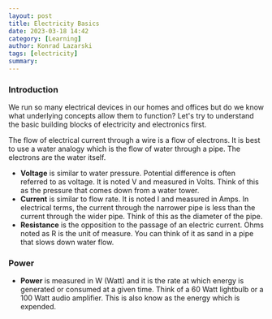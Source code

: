 ```yaml
---
layout: post
title: Electricity Basics
date: 2023-03-18 14:42
category: [Learning]
author: Konrad Lazarski
tags: [electricity]
summary: 
---
```

### Introduction
We run so many electrical devices in our homes and offices but do we know what underlying concepts allow them to function? Let's try to understand the basic building blocks of electricity and electronics first.

The flow of electrical current through a wire is a flow of electrons.
It is best to use a water analogy which is the flow of water through a pipe. The electrons are the water itself.

- **Voltage** is similar to water pressure. Potential difference is often referred to as voltage. It is noted V and measured in Volts. Think of this as the pressure that comes down from a water tower.
- **Current** is similar to flow rate. It is noted I and measured in Amps. In electrical terms, the current through the narrower pipe is less than the current through the wider pipe. Think of this as the diameter of the pipe.
- **Resistance** is the opposition to the passage of an electric current. Ohms noted as R is the unit of measure. You can think of it as sand in a pipe that slows down water flow.

### Power
- **Power** is measured in W (Watt) and it is the rate at which energy is generated or consumed at a given time. Think of a 60 Watt lightbulb or a 100 Watt audio amplifier. This is also know as the energy which is expended. 
